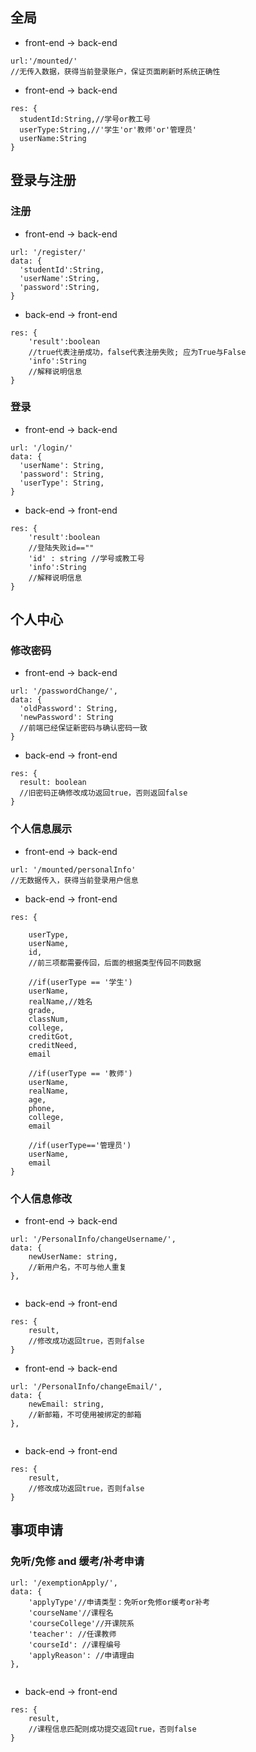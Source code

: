 ## 全局
* front-end -> back-end
```vue
url:'/mounted/'
//无传入数据，获得当前登录账户，保证页面刷新时系统正确性
```

* front-end -> back-end
```vue
res: {
  studentId:String,//学号or教工号
  userType:String,//'学生'or'教师'or'管理员'
  userName:String
}
```

## 登录与注册

### 注册

* front-end -> back-end

```vue
url: '/register/'
data: {
  'studentId':String,
  'userName':String,
  'password':String,
}
```

- back-end -> front-end

```vue
res: {
	'result':boolean
	//true代表注册成功，false代表注册失败; 应为True与False
	'info':String
	//解释说明信息
}
```

### 登录

* front-end -> back-end

```vue
url: '/login/'
data: {
  'userName': String,
  'password': String,
  'userType': String,
}
```

* back-end -> front-end

```vue
res: {
	'result':boolean
	//登陆失败id==""
	'id' : string //学号或教工号
	'info':String
	//解释说明信息
}
```

## 个人中心
### 修改密码

* front-end -> back-end

```vue
url: '/passwordChange/',
data: {
  'oldPassword': String,
  'newPassword': String
  //前端已经保证新密码与确认密码一致
}
```

* back-end -> front-end

```vue
res: {
  result: boolean
  //旧密码正确修改成功返回true，否则返回false
}
```

### 个人信息展示

* front-end -> back-end

```vue
url: '/mounted/personalInfo'
//无数据传入，获得当前登录用户信息
```





* back-end -> front-end

```vue
res: {

	userType,
	userName,
	id,
	//前三项都需要传回，后面的根据类型传回不同数据
	
	//if(userType == '学生')
	userName,
	realName,//姓名
	grade,
	classNum,
	college,
	creditGot,
	creditNeed,
	email

	//if(userType == '教师')
	userName,
	realName,
	age,
	phone,
	college,
	email

	//if(userType=='管理员')
	userName,
	email
}
```

### 个人信息修改

* front-end -> back-end

```vue
url: '/PersonalInfo/changeUsername/',
data: {
	newUserName: string,
	//新用户名，不可与他人重复
},
       
```

* back-end -> front-end

```vue
res: {
	result,
	//修改成功返回true，否则false
}
```

* front-end -> back-end

```vue
url: '/PersonalInfo/changeEmail/',
data: {
	newEmail: string,
	//新邮箱，不可使用被绑定的邮箱
},
       
```

* back-end -> front-end

```vue
res: {
	result,
	//修改成功返回true，否则false
}
```

## 事项申请

### 免听/免修 and 缓考/补考申请

```vue
url: '/exemptionApply/',
data: {
	'applyType'//申请类型：免听or免修or缓考or补考
	'courseName'//课程名
	'courseCollege'//开课院系
	'teacher': //任课教师
	'courseId': //课程编号
	'applyReason': //申请理由
},
       
```

* back-end -> front-end

```vue
res: {
	result,
	//课程信息匹配则成功提交返回true，否则false
}
```

